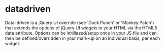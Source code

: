 datadriven
==========

Data-driven is a jQuery UI override (see 'Duck Punch' or 'Monkey Patch') that extends the options of jQuery UI widgets to your HTML via the HTML5 data attribute. Options can be initiliazed/setup once in your JS file and can then be defined/overridden in your mark-up on an individual basis, per each widget.